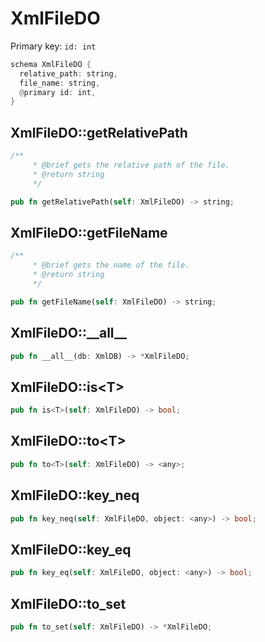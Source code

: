 # XmlFileDO

Primary key: `id: int`

```rust
schema XmlFileDO {
  relative_path: string,
  file_name: string,
  @primary id: int,
}
```
## XmlFileDO::getRelativePath

```rust
/**
     * @brief gets the relative path of the file.
     * @return string 
     */
```
```rust
pub fn getRelativePath(self: XmlFileDO) -> string;
```
## XmlFileDO::getFileName

```rust
/**
     * @brief gets the name of the file.
     * @return string 
     */
```
```rust
pub fn getFileName(self: XmlFileDO) -> string;
```
## XmlFileDO::\_\_all\_\_

```rust
pub fn __all__(db: XmlDB) -> *XmlFileDO;
```
## XmlFileDO::is\<T\>

```rust
pub fn is<T>(self: XmlFileDO) -> bool;
```
## XmlFileDO::to\<T\>

```rust
pub fn to<T>(self: XmlFileDO) -> <any>;
```
## XmlFileDO::key\_neq

```rust
pub fn key_neq(self: XmlFileDO, object: <any>) -> bool;
```
## XmlFileDO::key\_eq

```rust
pub fn key_eq(self: XmlFileDO, object: <any>) -> bool;
```
## XmlFileDO::to\_set

```rust
pub fn to_set(self: XmlFileDO) -> *XmlFileDO;
```
